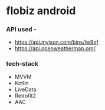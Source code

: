 # flobiz android
### API used - 
  * https://api.myjson.com/bins/lw9qf 
  * https://api.openweathermap.org/

### tech-stack
  * MVVM
  * Kotlin
  * LiveData
  * Retrofit2
  * AAC
